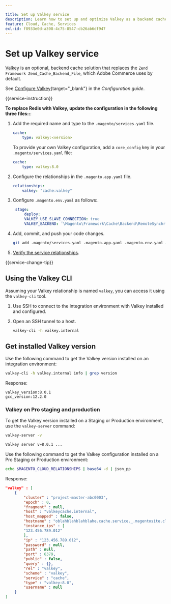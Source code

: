 ```yaml
---

title: Set up Valkey service
description: Learn how to set up and optimize Valkey as a backend cache solution for Adobe Commerce on Cloud Infrastructure.
feature: Cloud, Cache, Services
exl-id: f8933e0d-a308-4c75-8547-cb26ab6df947
---
```

# Set up Valkey service

[Valkey](https://valkey.io) is an optional, backend cache solution that replaces the `Zend Framework Zend_Cache_Backend_File`, which Adobe Commerce uses by default.

See [Configure Valkey](https://experienceleague.adobe.com/docs/commerce-operations/configuration-guide/cache/valkey/config-valkey.html){target="_blank"} in the _Configuration guide_.

{{service-instruction}}

**To replace Redis with Valkey, update the configuration in the following three files::**:

1. Add the required name and type to the `.magento/services.yaml` file.

   ```yaml
   cache:
       type: valkey:<version>
   ```

   To provide your own Valkey configuration, add a `core_config` key in your `.magento/services.yaml` file:

   ```yaml
   cache:
       type: valkey:8.0
   ```

2. Configure the relationships in the `.magento.app.yaml` file.

   ```yaml
   relationships:
       valkey: "cache:valkey"

3. Configure `.magento.env.yaml` as follows:.
   
   ```yaml
    stage:
        deploy:
        VALKEY_USE_SLAVE_CONNECTION: true
        VALKEY_BACKEND: '\Magento\Framework\Cache\Backend\RemoteSynchronizedCache'
   ```

4. Add, commit, and push your code changes.

   ```bash
   git add .magento/services.yaml .magento.app.yaml .magento.env.yaml && git commit -m "Enable valkey service" && git push origin <branch-name>
   ```

1. [Verify the service relationships](services-yaml.md#service-relationships).

{{service-change-tip}}

## Using the Valkey CLI

Assuming your Valkey relationship is named `valkey`, you can access it using the `valkey-cli` tool.

1. Use SSH to connect to the integration environment with Valkey installed and configured.

2. Open an SSH tunnel to a host.

   ```bash
   valkey-cli -h valkey.internal
   ```

## Get installed Valkey version

Use the following command to get the Valkey version installed on an integration environment:

  ```bash
  valkey-cli -h valkey.internal info | grep version
  ```

Response:

```
valkey_version:8.0.1
gcc_version:12.2.0
```

### Valkey on Pro staging and production

To get the Valkey version installed on a Staging or Production environment, use the `valkey-server` command:

```bash
valkey-server -v
```

```bash
Valkey server v=8.0.1 ...
```

Use the following command to get the Valkey configuration installed on a Pro Staging or Production environment:

```bash
echo $MAGENTO_CLOUD_RELATIONSHIPS | base64 -d | json_pp
```

Response:

```json
"valkey" : [
    {
        "cluster" : "project-master-abc0003",
        "epoch" : 0,
        "fragment" : null,
        "host" : "valkeycache.internal",
        "host_mapped" : false,
        "hostname" : "oblahblahblahblahe.cache.service._.magentosite.cloud",
        "instance_ips" : [
        "123.456.789.012"
        ],
        "ip" : "123.456.789.012",
        "password" : null,
        "path" : null,
        "port" : 6379,
        "public" : false,
        "query" : {},
        "rel" : "valkey",
        "scheme" : "valkey",
        "service" : "cache",
        "type" : "valkey:8.0",
        "username" : null
    }
]
```

